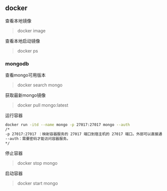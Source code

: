 ## docker

查看本地镜像

> docker image

查看本地启动镜像

> docker ps



### mongodb

查看mongo可用版本

> docker  search mongo

获取最新mongo镜像

> docker pull mongo:latest

运行容器

```sh
docker run -itd --name mongo -p 27017:27017 mongo --auth
/*
-p 27017:27017 ：映射容器服务的 27017 端口到宿主机的 27017 端口。外部可以直接通过 宿主机 ip:27017 访问到 mongo 的服务。
--auth：需要密码才能访问容器服务。
*/
```

停止容器

> docker stop mongo

启动容器

> docker start mongo

